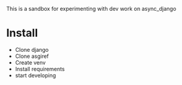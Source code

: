 This is a sandbox for experimenting with dev work on async_django

# Install

 * Clone django
 * Clone asgiref
 * Create venv
 * Install requirements
 * start developing
